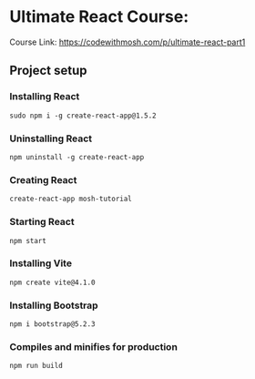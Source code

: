# Ultimate React Course:

Course Link: https://codewithmosh.com/p/ultimate-react-part1


## Project setup


### Installing React
```
sudo npm i -g create-react-app@1.5.2
```

### Uninstalling React
```
npm uninstall -g create-react-app
```

### Creating React
```
create-react-app mosh-tutorial
```

### Starting React
```
npm start
```

### Installing Vite
```
npm create vite@4.1.0
```

### Installing Bootstrap
```
npm i bootstrap@5.2.3
```

### Compiles and minifies for production
```
npm run build
```
